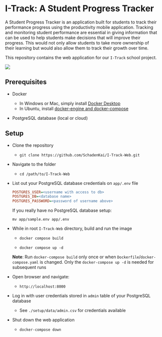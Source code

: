 # I-Track: A Student Progress Tracker

A Student Progress Tracker is an application built for students to track their performance progress using the productivity mobile application. Tracking and monitoring student performance are essential in giving information that can be used to help students make decisions that will improve their progress. This would not only allow students to take more ownership of their learning but would also allow them to track their growth over time.

This repository contains the web application for our `I-Track` school project.

![](docs/demo.gif)

## Prerequisites

- Docker
  - In Windows or Mac, simply install [Docker Desktop](https://www.docker.com/products/docker-desktop/)
  - In Ubuntu, install [docker-engine and docker-compose](https://docs.docker.com/engine/install/ubuntu/)

- PostgreSQL database (local or cloud)

## Setup

- Clone the repository
  - `git clone https://github.com/SchadenKai/I-Track-Web.git`

- Navigate to the folder
  - `cd /path/to/I-Track-Web`

- List out your PostgreSQL database credentials on `app/.env` file 

  ```ini
  POSTGRES_USER=<username with access to db>
  POSTGRES_DB=<database name>
  POSTGRES_PASSWORD=<password of username above>
  ```

  If you really have no PostgreSQL database setup:

  `mv app/sample.env app/.env`

- While in root `I-Track-Web` directory, build and run the image

  - `docker compose build`

  - `docker compose up -d`


  **Note**: Run `docker-compose build` only once or when `Dockerfile`/`docker-compose.yaml` is changed. Only the `docker-compose up -d` is needed for subsequent runs

- Open browser and navigate:

  - `http://localhost:8000`

- Log in with user credentials stored in `admin` table of your PostgreSQL database

  - See `./setup/data/admin.csv` for credentials available

- Shut down the web application

  - `docker-compose down`
